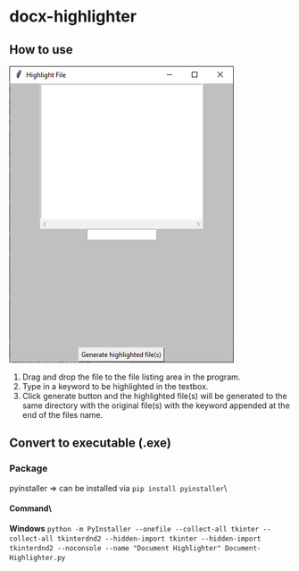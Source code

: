# docx-highlighter
  ## How to use
  ![!](https://github.com/sys10m/docx-highlighter/blob/main/dump-Files/GUI_Image.png)
  1. Drag and drop the file to the file listing area in the program.
  2. Type in a keyword to be highlighted in the textbox.
  3. Click generate button and the highlighted file(s) will be generated to the same directory with the original file(s) with the keyword appended at the end of the files name.
## Convert to executable (.exe) <add problem with tkinter and tkinterdnd2 package imports>
### Package
pyinstaller ⇒ can be installed via `pip install pyinstaller`\
#### Command\
  __Windows__
    `python -m PyInstaller --onefile --collect-all tkinter --collect-all tkinterdnd2 --hidden-import tkinter --hidden-import tkinterdnd2 --noconsole --name "Document Highlighter" Document-Highlighter.py`
